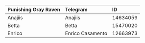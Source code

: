 | Punishing Gray Raven | Telegram | ID |
| :-- | :-- | :-- |
| Anajiis | Anajiis | 14634059 |
| Betta | Betta | 15470020 |
| Enrico | Enrico Casamento | 12663973 |
